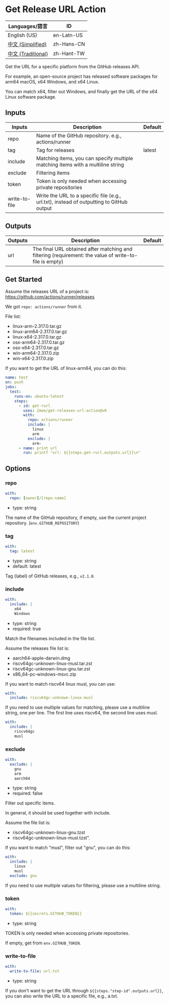 # Get Release URL Action

| Languages/語言                                 | ID         |
| ---------------------------------------------- | ---------- |
| English (US)                                   | en-Latn-US |
| [中文 (Simplified)](./docs/Readme-zh.md)       | zh-Hans-CN |
| [中文 (Traditional)](./docs/Readme-zh-Hant.md) | zh-Hant-TW |

Get the URL for a specific platform from the GitHub releases API.

For example, an open-source project has released software packages for arm64 macOS, x64 Windows, and x64 Linux.

You can match x64, filter out Windows, and finally get the URL of the x64 Linux software package.

## Inputs

| Inputs        | Description                                                                              | Default |
| ------------- | ---------------------------------------------------------------------------------------- | ------- |
| repo          | Name of the GitHub repository. e.g., actions/runner                                      |         |
| tag           | Tag for releases                                                                         | latest  |
| include       | Matching items, you can specify multiple matching items with a multiline string          |         |
| exclude       | Filtering items                                                                          |         |
| token         | Token is only needed when accessing private repositories                                 |         |
| write-to-file | Write the URL to a specific file (e.g., url.txt), instead of outputting to GitHub output |         |

## Outputs

| Outputs | Description                                                                                            | Default |
| ------- | ------------------------------------------------------------------------------------------------------ | ------- |
| url     | The final URL obtained after matching and filtering (requirement: the value of write-to-file is empty) |         |

## Get Started

Assume the releases URL of a project is: <https://github.com/actions/runner/releases>

We got `repo: actions/runner` from it.

File list:

- linux-arm-2.317.0.tar.gz
- linux-arm64-2.317.0.tar.gz
- linux-x64-2.317.0.tar.gz
- osx-arm64-2.317.0.tar.gz
- osx-x64-2.317.0.tar.gz
- win-arm64-2.317.0.zip
- win-x64-2.317.0.zip

If you want to get the URL of linux-arm64, you can do this:

```yaml
name: test
on: push
jobs:
  test:
    runs-on: ubuntu-latest
    steps:
      - id: get-rurl
        uses: 2moe/get-releases-url-action@v0
        with:
          repo: actions/runner
          include: |
            linux
            arm
          exclude: |
            arm-
      - name: print url
        run: printf "url: ${{steps.get-rurl.outputs.url}}\n"
```

## Options

### repo

```yaml
with:
  repo: [owner]/[repo-name]
```

- type: string

The name of the GitHub repository, if empty, use the current project repository. (`env.GITHUB_REPOSITORY`)

### tag

```yaml
with:
  tag: latest
```

- type: string
- default: latest

Tag (label) of GitHub releases, e.g., `v2.1.0`.

### include

```yaml
with:
  include: |
    x64
    Windows
```

- type: string
- required: true

Match the filenames included in the file list.

Assume the releases file list is:

- aarch64-apple-darwin.dmg
- riscv64gc-unknown-linux-musl.tar.zst
- riscv64gc-unknown-linux-gnu.tar.zst
- x86_64-pc-windows-msvc.zip

If you want to match riscv64 linux musl, you can use:

```yaml
with:
  include: riscv64gc-unknown-linux-musl
```

If you need to use multiple values for matching, please use a multiline string, one per line.
The first line uses riscv64, the second line uses musl.

```yaml
with:
  include: |
    riscv64gc
    musl
```

### exclude

```yaml
with:
  exclude: |
    gnu
    arm
    aarch64
```

- type: string
- required: false

Filter out specific items.

In general, it should be used together with include.

Assume the file list is:

- riscv64gc-unknown-linux-gnu.tzst
- riscv64gc-unknown-linux-musl.tzst".

If you want to match "musl", filter out "gnu", you can do this:

```yaml
with:
  include: |
    linux
    musl
  exclude: gnu
```

If you need to use multiple values for filtering, please use a multiline string.

### token

```yaml
with:
  token: ${{secrets.GITHUB_TOKEN}}
```

- type: string

TOKEN is only needed when accessing private repositories.

If empty, get from `env.GITHUB_TOKEN`.

### write-to-file

```yaml
with:
  write-to-file: url.txt
```

- type: string

If you don't want to get the URL through `${{steps."step-id".outputs.url}}`, you can also write the URL to a specific file, e.g., a.txt.
